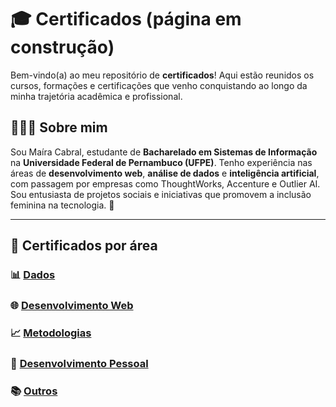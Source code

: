 # 🎓 Certificados (página em construção)

Bem-vindo(a) ao meu repositório de **certificados**! Aqui estão reunidos os cursos, formações e certificações que venho conquistando ao longo da minha trajetória acadêmica e profissional.

## 👩🏾‍💻 Sobre mim

Sou Maíra Cabral, estudante de **Bacharelado em Sistemas de Informação** na **Universidade Federal de Pernambuco (UFPE)**. Tenho experiência nas áreas de **desenvolvimento web**, **análise de dados** e **inteligência artificial**, com passagem por empresas como ThoughtWorks, Accenture e Outlier AI. Sou entusiasta de projetos sociais e iniciativas que promovem a inclusão feminina na tecnologia. 💜

---

## 🧠 Certificados por área

### 📊 [Dados](dados/certificados-dados.md)

### 🌐 [Desenvolvimento Web](desenvolvimento-web/certificados-desenvolvimento-web.md)

### 📈 [Metodologias](metodologias/certificados-metodologias.md)

### 🌱 [Desenvolvimento Pessoal](desenvolvimento-pessoal/certificados-desenvolvimento-pessoal.md)

### 📚 [Outros](outros/certificados-outros.md)
